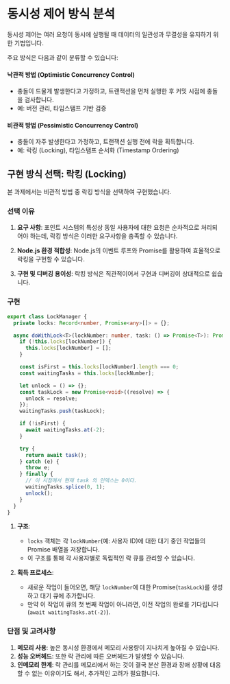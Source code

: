 # 동시성 제어 방식 분석


동시성 제어는 여러 요청이 동시에 실행될 때 데이터의 일관성과 무결성을 유지하기 위한 기법입니다.

주요 방식은 다음과 같이 분류할 수 있습니다:

#### 낙관적 방법 (Optimistic Concurrency Control)
- 충돌이 드물게 발생한다고 가정하고, 트랜잭션을 먼저 실행한 후 커밋 시점에 충돌을 검사합니다.
- 예: 버전 관리, 타임스탬프 기반 검증

#### 비관적 방법 (Pessimistic Concurrency Control)
- 충돌이 자주 발생한다고 가정하고, 트랜잭션 실행 전에 락을 획득합니다.
- 예: 락킹 (Locking), 타임스탬프 순서화 (Timestamp Ordering)

## 구현 방식 선택: 락킹 (Locking)

본 과제에서는 비관적 방법 중 락킹 방식을 선택하여 구현했습니다. 

### 선택 이유
1. **요구 사항**: 포인트 시스템의 특성상 동일 사용자에 대한 요청은 순차적으로 처리되어야 하는데, 락킹 방식은 이러한 요구사항을 충족할 수 있습니다.

2. **Node.js 환경 적합성**: Node.js의 이벤트 루프와 Promise를 활용하여 효율적으로 락킹을 구현할 수 있습니다.

3. **구현 및 디버깅 용이성**: 락킹 방식은 직관적이어서 구현과 디버깅이 상대적으로 쉽습니다.

### 구현
```typescript
export class LockManager {
  private locks: Record<number, Promise<any>[]> = {};

  async doWithLock<T>(lockNumber: number, task: () => Promise<T>): Promise<T> {
    if (!this.locks[lockNumber]) {
      this.locks[lockNumber] = [];
    }

    const isFirst = this.locks[lockNumber].length === 0;
    const waitingTasks = this.locks[lockNumber];

    let unlock = () => {};
    const taskLock = new Promise<void>((resolve) => {
      unlock = resolve;
    });
    waitingTasks.push(taskLock);

    if (!isFirst) {
      await waitingTasks.at(-2);
    }

    try {
      return await task();
    } catch (e) {
      throw e;
    } finally {
      // 이 시점에서 현재 task 의 인덱스는 0이다.
      waitingTasks.splice(0, 1);
      unlock();
    }
  }
}
```

1. **구조**:
   - `locks` 객체는 각 `lockNumber`(예: 사용자 ID)에 대한 대기 중인 작업들의 Promise 배열을 저장합니다.
   - 이 구조를 통해 각 사용자별로 독립적인 락 큐를 관리할 수 있습니다.

2. **획득 프로세스**:
   - 새로운 작업이 들어오면, 해당 `lockNumber`에 대한 Promise(`taskLock`)를 생성하고 대기 큐에 추가합니다.
   - 만약 이 작업이 큐의 첫 번째 작업이 아니라면, 이전 작업의 완료를 기다립니다 (`await waitingTasks.at(-2)`).

### 단점 및 고려사항
1. **메모리 사용**: 높은 동시성 환경에서 메모리 사용량이 지나치게 높아질 수 있습니다.
2. **성능 오버헤드**: 또한 락 관리에 따른 오버헤드가 발생할 수 있습니다.
3. **인메모리 한계**: 락 관리를 메모리에서 하는 것이 결국 분산 환경과 장애 상황에 대응할 수 없는 이유이기도 해서, 추가적인 고려가 필요합니다.

